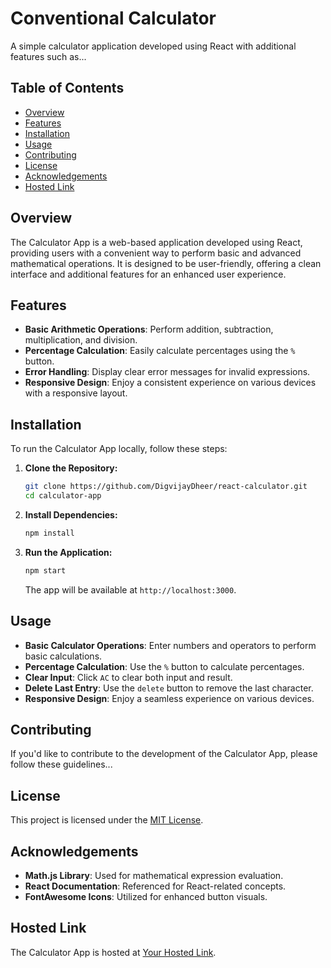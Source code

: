 # Conventional Calculator

A simple calculator application developed using React with additional features such as...

## Table of Contents

- [Overview](#overview)
- [Features](#features)
- [Installation](#installation)
- [Usage](#usage)
- [Contributing](#contributing)
- [License](#license)
- [Acknowledgements](#acknowledgements)
- [Hosted Link](#hosted-link)

## Overview

The Calculator App is a web-based application developed using React, providing users with a convenient way to perform basic and advanced mathematical operations. It is designed to be user-friendly, offering a clean interface and additional features for an enhanced user experience.

## Features

- **Basic Arithmetic Operations**: Perform addition, subtraction, multiplication, and division.
- **Percentage Calculation**: Easily calculate percentages using the `%` button.
- **Error Handling**: Display clear error messages for invalid expressions.
- **Responsive Design**: Enjoy a consistent experience on various devices with a responsive layout.

## Installation

To run the Calculator App locally, follow these steps:

1. **Clone the Repository:**

   ```bash
   git clone https://github.com/DigvijayDheer/react-calculator.git
   cd calculator-app
   ```

2. **Install Dependencies:**

   ```bash
   npm install
   ```

3. **Run the Application:**

   ```bash
   npm start
   ```

   The app will be available at `http://localhost:3000`.

## Usage

- **Basic Calculator Operations**: Enter numbers and operators to perform basic calculations.
- **Percentage Calculation**: Use the `%` button to calculate percentages.
- **Clear Input**: Click `AC` to clear both input and result.
- **Delete Last Entry**: Use the `delete` button to remove the last character.
- **Responsive Design**: Enjoy a seamless experience on various devices.

## Contributing

If you'd like to contribute to the development of the Calculator App, please follow these guidelines...

## License

This project is licensed under the [MIT License](LICENSE.md).

## Acknowledgements

- **Math.js Library**: Used for mathematical expression evaluation.
- **React Documentation**: Referenced for React-related concepts.
- **FontAwesome Icons**: Utilized for enhanced button visuals.

## Hosted Link

The Calculator App is hosted at [Your Hosted Link](https://conventional-calculator.netlify.app/).
